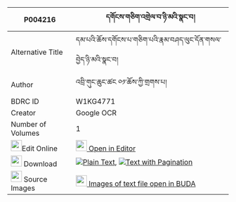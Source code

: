 |P004216|དགོངས་གཅིག་འགྲེལ་བ་ཉི་མའི་སྣང་བ། 
| --- | --- 
|Alternative Title |དམ་པའི་ཆོས་དགོངས་པ་གཅིག་པའི་རྣམ་བཤད་ལུང་དོན་གསལ་བྱེད་ཉི་མའི་སྣང་བ།
|Author| འབྲི་གུང་ཆུང་ཚང ༠༡་ཆོས་ཀྱི་གྲགས་པ།
|BDRC ID | W1KG4771
|Creator | Google OCR
|Number of Volumes| 1
|<img width="25" src="https://img.icons8.com/color/25/000000/edit-property.png">Edit Online| [<img width="25" src="https://avatars.githubusercontent.com/u/45091458?s=200&v=4"> Open in Editor](http://editor.openpecha.org/P004216)
|<img width="25" src="https://img.icons8.com/fluent/48/000000/download-2.png"/>  Download | [![](https://img.icons8.com/color/20/000000/txt.png)Plain Text](https://github.com/Openpecha/P004216/releases/download/v1/gong_chik_drelwa_nyima_i_nangw_plain_P004216.zip), [![](https://img.icons8.com/color/20/000000/txt.png)Text with Pagination](https://github.com/Openpecha/P004216/releases/download/v1/gong_chik_drelwa_nyima_i_nangw_pages_P004216.zip)
|<img width="25" src="https://img.icons8.com/plasticine/100/000000/pictures-folder.png"/>  Source Images | [<img width="25" src="https://library.bdrc.io/icons/BUDA-small.svg"> Images of text file open in BUDA](https://library.bdrc.io/show/bdr:W1KG4771)